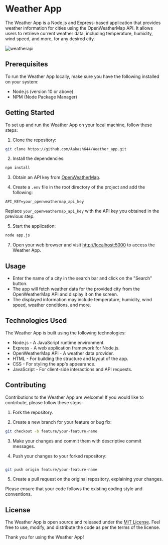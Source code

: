 # Weather App

The Weather App is a Node.js and Express-based application that provides weather information for cities using the OpenWeatherMap API. It allows users to retrieve current weather data, including temperature, humidity, wind speed, and more, for any desired city.

![weatherapi](https://github.com/Aakash644/Weather_app/assets/92630714/8f9914b1-1b63-485e-bf75-cad614d10223)


## Prerequisites

To run the Weather App locally, make sure you have the following installed on your system:

- Node.js (version 10 or above)
- NPM (Node Package Manager)

## Getting Started

To set up and run the Weather App on your local machine, follow these steps:

1. Clone the repository:

```bash
git clone https://github.com/Aakash644/Weather_app.git
```

2. Install the dependencies:

```bash
npm install
```

3. Obtain an API key from [OpenWeatherMap](https://openweathermap.org/).

4. Create a `.env` file in the root directory of the project and add the following:

```
API_KEY=your_openweathermap_api_key
```

Replace `your_openweathermap_api_key` with the API key you obtained in the previous step.

5. Start the application:

```bash
node app.js
```

7. Open your web browser and visit [http://localhost:5000](http://localhost:5000) to access the Weather App.

## Usage

- Enter the name of a city in the search bar and click on the "Search" button.
- The app will fetch weather data for the provided city from the OpenWeatherMap API and display it on the screen.
- The displayed information may include temperature, humidity, wind speed, weather conditions, and more.

## Technologies Used

The Weather App is built using the following technologies:

- Node.js - A JavaScript runtime environment.
- Express - A web application framework for Node.js.
- OpenWeatherMap API - A weather data provider.
- HTML - For building the structure and layout of the app.
- CSS - For styling the app's appearance.
- JavaScript - For client-side interactions and API requests.

## Contributing

Contributions to the Weather App are welcome! If you would like to contribute, please follow these steps:

1. Fork the repository.

2. Create a new branch for your feature or bug fix:

```bash
git checkout -b feature/your-feature-name
```

3. Make your changes and commit them with descriptive commit messages.

4. Push your changes to your forked repository:

```bash

git push origin feature/your-feature-name
```

5. Create a pull request on the original repository, explaining your changes.

Please ensure that your code follows the existing coding style and conventions.

## License

The Weather App is open source and released under the [MIT License](LICENSE). Feel free to use, modify, and distribute the code as per the terms of the license.

Thank you for using the Weather App!
